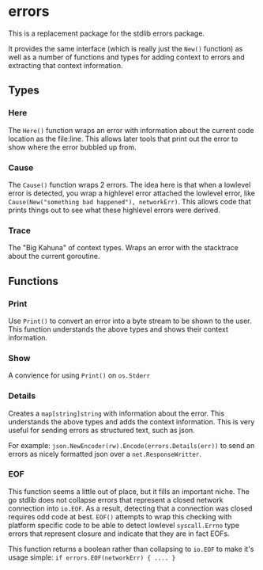 errors
======

This is a replacement package for the stdlib errors package.

It provides the same interface (which is really just the `New()` function) as
well as a number of functions and types for adding context to errors and
extracting that context information.

## Types

### Here

The `Here()` function wraps an error with information about the current code
location as the file:line. This allows later tools that print out the error
to show where the error bubbled up from.

### Cause

The `Cause()` function wraps 2 errors. The idea here is that when a lowlevel
error is detected, you wrap a highlevel error attached the lowlevel error, like
`Cause(New("something bad happened"), networkErr)`. This allows code
that prints things out to see what these highlevel errors were derived.

### Trace

The "Big Kahuna" of context types. Wraps an error with the stacktrace about the
current goroutine.


## Functions

### Print

Use `Print()` to convert an error into a byte stream to be shown to the user. This
function understands the above types and shows their context information.

### Show

A convience for using `Print()` on `os.Stderr`

### Details

Creates a `map[string]string` with information about the error. This understands
the above types and adds the context information. This is very useful for sending
errors as structured text, such as json.

For example: `json.NewEncoder(rw).Encode(errors.Details(err))` to send an
errors as nicely formatted json over a `net.ResponseWritter`.

### EOF

This function seems a little out of place, but it fills an important niche. The
go stdlib does not collapse errors that represent a closed network connection
into `io.EOF`. As a result, detecting that a connection was closed requires
odd code at best. `EOF()` attempts to wrap this checking with platform specific
code to be able to detect lowlevel `syscall.Errno` type errors that represent
closure and indicate that they are in fact EOFs.

This function returns a boolean rather than collapsing to `io.EOF` to make it's
usage simple: `if errors.EOF(networkErr) { .... }`
